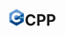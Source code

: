 #  <img src="https://raw.githubusercontent.com/devicons/devicon/master/icons/cplusplus/cplusplus-original.svg" alt="cplusplus" width="30" height="30"/>CPP
